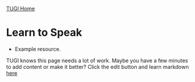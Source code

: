 ﻿[TUGI Home](http://tugi.info "TUGI Home Page")

# Learn to Speak

- Example resource.

TUGI knows this page needs a lot of work. Maybe you have a few minutes to add content or make it better? Click the edit button and learn markdown [here](https://github.com/adam-p/markdown-here/wiki/Markdown-Cheatsheet#tables)